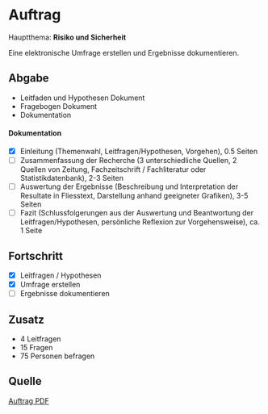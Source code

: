 
# Auftrag
Hauptthema: **Risiko und Sicherheit** 

Eine elektronische Umfrage erstellen und Ergebnisse dokumentieren.  


## Abgabe
- Leitfaden und Hypothesen Dokument
- Fragebogen Dokument
- Dokumentation

#### Dokumentation
- [x] Einleitung (Themenwahl, Leitfragen/Hypothesen, Vorgehen), 0.5 Seiten
- [ ] Zusammenfassung der Recherche (3 unterschiedliche Quellen, 2 Quellen von Zeitung, Fachzeitschrift / Fachliteratur oder Statistikdatenbank), 2-3 Seiten
- [ ] Auswertung der Ergebnisse (Beschreibung und Interpretation der Resultate in Fliesstext, Darstellung anhand geeigneter Grafiken), 3-5 Seiten
- [ ] Fazit (Schlussfolgerungen aus der Auswertung und Beantwortung der Leitfragen/Hypothesen, persönliche Reflexion zur Vorgehensweise), ca. 1 Seite

## Fortschritt
- [x] Leitfragen / Hypothesen
- [x] Umfrage erstellen
- [ ] Ergebnisse dokumentieren

## Zusatz
- 4 Leitfragen
- 15 Fragen 
- 75 Personen befragen


## Quelle
[Auftrag PDF](../Dokumente/Auftrag_Umfrage_Risiko%20und%20Sicherheit.pdf) 